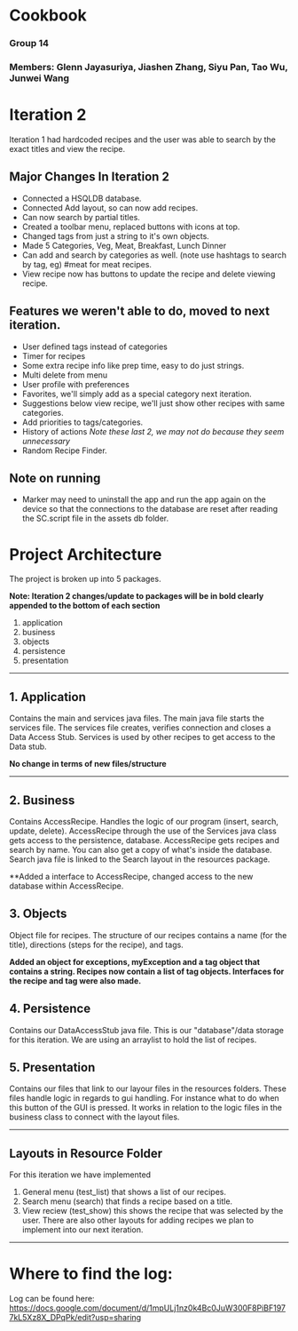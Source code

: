 # Cookbook
### Group 14
### Members: Glenn Jayasuriya, Jiashen Zhang, Siyu Pan, Tao Wu, Junwei Wang

# Iteration 2
Iteration 1 had hardcoded recipes and the user was able to search by the exact titles and view the recipe.
## Major Changes In Iteration 2
* Connected a HSQLDB database.
* Connected Add layout, so can now add recipes.
* Can now search by partial titles.
* Created a toolbar menu, replaced buttons with icons at top.
* Changed tags from just a string to it's own objects.
* Made 5 Categories, Veg, Meat, Breakfast, Lunch Dinner
* Can add and search by categories as well. (note use hashtags to search by tag, eg) #meat for meat recipes.
* View recipe now has buttons to update the recipe and delete viewing recipe. 

## Features we weren't able to do, moved to next iteration.
* User defined tags instead of categories
* Timer for recipes
* Some extra recipe info like prep time, easy to do just strings.
* Multi delete from menu
* User profile with preferences
* Favorites, we'll simply add as a special category next iteration.
* Suggestions below view recipe, we'll just show other recipes with same categories.
* Add priorities to tags/categories.
* History of actions *Note these last 2, we may not do because they seem unnecessary*
* Random Recipe Finder.

## Note on running
* Marker may need to uninstall the app and run the app again on the device so that the connections to the database are reset after reading the SC.script file in the assets db folder.

# Project Architecture

The project is broken up into 5 packages.

**Note: Iteration 2 changes/update to packages will be in bold clearly appended to the bottom of each section** 
1. application
2. business
3. objects
4. persistence
5. presentation
----

## 1. Application
Contains the main and services java files.
The main java file starts the services file.
The services file creates, verifies connection and closes a Data Access Stub.
Services is used by other recipes to get access to the Data stub.

**No change in terms of new files/structure**

---

## 2. Business
Contains AccessRecipe.
Handles the logic of our program (insert, search, update, delete).
AccessRecipe through the use of the Services java class gets access to the persistence, database.
AccessRecipe gets recipes and search by name. You can also get a copy of what's inside the database.
Search java file is linked to the Search layout in the resources package.

**Added a interface to AccessRecipe, changed access to the new database within AccessRecipe.

## 3. Objects
Object file for recipes. The structure of our recipes contains a name (for the title), directions (steps for the recipe), and tags.


**Added an object for exceptions, myException and a tag object that contains a string.
Recipes now contain a list of tag objects.
Interfaces for the recipe and tag were also made.**

## 4. Persistence
Contains our DataAccessStub java file. This is our "database"/data storage for this iteration. 
We are using an arraylist to hold the list of recipes.

## 5. Presentation
Contains our files that link to our layour files in the resources folders.
These files handle logic in regards to gui handling. For instance what to do when this button of the GUI is pressed.
It works in relation to the logic files in the business class to connect with the layout files.

-----
Layouts in Resource Folder
----

For this iteration we have implemented 
1. General menu (test_list) that shows a list of our recipes.
2. Search menu (search) that finds a recipe based on a title.
3. View reciew (test_show) this shows the recipe that was selected by the user.
There are also other layouts for adding recipes we plan to implement into our next iteration.

---
# Where to find the log:
Log can be found here: https://docs.google.com/document/d/1mpULj1nz0k4Bc0JuW300F8PiBF1977kL5Xz8X_DPqPk/edit?usp=sharing
